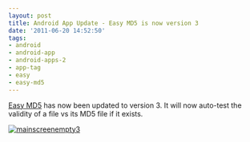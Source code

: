 ```yaml
---
layout: post
title: Android App Update - Easy MD5 is now version 3
date: '2011-06-20 14:52:50'
tags:
- android
- android-app
- android-apps-2
- app-tag
- easy
- easy-md5
---
```



[Easy MD5](http://www.hunterdavis.com/android-app-easy-md5/) has now been updated to version 3. It will now auto-test the validity of a file vs its MD5 file if it exists.

[![](http://66.147.244.180/~hunterda/content/images/2011/06/mainscreenempty11-180x300.png "mainscreenempty3")](http://66.147.244.180/~hunterda/content/images/2011/06/mainscreenempty11.png)



